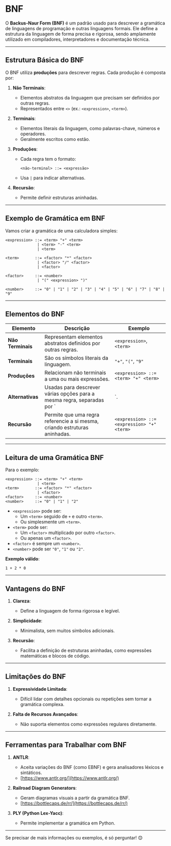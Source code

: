 # BNF

O **Backus-Naur Form (BNF)** é um padrão usado para descrever a gramática de linguagens de programação e outras linguagens formais. Ele define a estrutura da linguagem de forma precisa e rigorosa, sendo amplamente utilizado em compiladores, interpretadores e documentação técnica.

---

## Estrutura Básica do BNF

O BNF utiliza **produções** para descrever regras. Cada produção é composta por:

1. **Não Terminais**:
   - Elementos abstratos da linguagem que precisam ser definidos por outras regras.
   - Representados entre `<>` (ex.: `<expression>`, `<term>`).

2. **Terminais**:
   - Elementos literais da linguagem, como palavras-chave, números e operadores.
   - Geralmente escritos como estão.

3. **Produções**:
   - Cada regra tem o formato:
     ```bnf
     <não-terminal> ::= <expressão>
     ```
   - Usa `|` para indicar alternativas.

4. **Recursão**:
   - Permite definir estruturas aninhadas.

---

## Exemplo de Gramática em BNF

Vamos criar a gramática de uma calculadora simples:

```bnf
<expression> ::= <term> "+" <term>
              | <term> "-" <term>
              | <term>

<term>       ::= <factor> "*" <factor>
              | <factor> "/" <factor>
              | <factor>

<factor>     ::= <number>
              | "(" <expression> ")"

<number>     ::= "0" | "1" | "2" | "3" | "4" | "5" | "6" | "7" | "8" | "9"
```

---

## Elementos do BNF

| **Elemento**         | **Descrição**                                                                                           | **Exemplo**                     |
|-----------------------|-------------------------------------------------------------------------------------------------------|----------------------------------|
| **Não Terminais**     | Representam elementos abstratos definidos por outras regras.                                          | `<expression>`, `<term>`        |
| **Terminais**         | São os símbolos literais da linguagem.                                                               | `"+"`, `"("`, `"9"`             |
| **Produções**         | Relacionam não terminais a uma ou mais expressões.                                                    | `<expression> ::= <term> "+" <term>` |
| **Alternativas**      | Usadas para descrever várias opções para a mesma regra, separadas por `|`.                            | `<number> ::= "0" | "1"`        |
| **Recursão**          | Permite que uma regra referencie a si mesma, criando estruturas aninhadas.                            | `<expression> ::= <expression> "+" <term>` |

---

## Leitura de uma Gramática BNF

Para o exemplo:
```bnf
<expression> ::= <term> "+" <term>
              | <term>
<term>       ::= <factor> "*" <factor>
              | <factor>
<factor>     ::= <number>
<number>     ::= "0" | "1" | "2"
```

- `<expression>` pode ser:
  - Um `<term>` seguido de `+` e outro `<term>`.
  - Ou simplesmente um `<term>`.
- `<term>` pode ser:
  - Um `<factor>` multiplicado por outro `<factor>`.
  - Ou apenas um `<factor>`.
- `<factor>` é sempre um `<number>`.
- `<number>` pode ser `"0"`, `"1"` ou `"2"`.

**Exemplo válido**:  
```text
1 + 2 * 0
```

---

## Vantagens do BNF

1. **Clareza**:
   - Define a linguagem de forma rigorosa e legível.

2. **Simplicidade**:
   - Minimalista, sem muitos símbolos adicionais.

3. **Recursão**:
   - Facilita a definição de estruturas aninhadas, como expressões matemáticas e blocos de código.

---

## Limitações do BNF

1. **Expressividade Limitada**:
   - Difícil lidar com detalhes opcionais ou repetições sem tornar a gramática complexa.

2. **Falta de Recursos Avançados**:
   - Não suporta elementos como expressões regulares diretamente.

---

## Ferramentas para Trabalhar com BNF

1. **ANTLR**:
   - Aceita variações do BNF (como EBNF) e gera analisadores léxicos e sintáticos.
   - [https://www.antlr.org/](https://www.antlr.org/)

2. **Railroad Diagram Generators**:
   - Geram diagramas visuais a partir da gramática BNF.
   - [https://bottlecaps.de/rr/](https://bottlecaps.de/rr/)

3. **PLY (Python Lex-Yacc)**:
   - Permite implementar a gramática em Python.

---

Se precisar de mais informações ou exemplos, é só perguntar! 😊